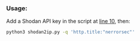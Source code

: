 ### Usage:
Add a Shodan API key in the script at [line 10](https://github.com/nerrorsec/Shodan2IP/blob/main/shodan2ip.py#L10), then:
```bash
python3 shodan2ip.py -q 'http.title:"nerrorsec"'
```
